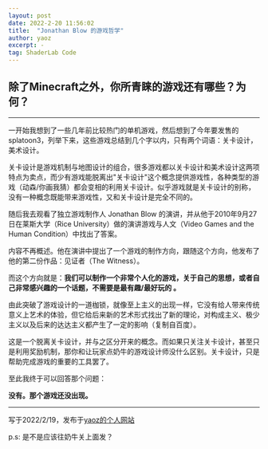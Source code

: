 ```yaml
---
layout: post
date: 2022-2-20 11:56:02
title:  "Jonathan Blow 的游戏哲学"
author: yaoz
excerpt: -
tag: ShaderLab Code
---
```


## 除了Minecraft之外，你所青睐的游戏还有哪些？为何？

---

一开始我想到了一些几年前比较热门的单机游戏，然后想到了今年要发售的splatoon3，列举下来，这些游戏总结到几个字以内，只有两个词语：关卡设计，美术设计。

关卡设计是游戏机制与地图设计的组合，很多游戏都以关卡设计和美术设计这两项特点为卖点，而少有游戏能脱离出"关卡设计"这个概念提供游戏性，各种类型的游戏（动森/你画我猜）都会变相的利用关卡设计。似乎游戏就是关卡设计的别称，没有一种概念既能带来游戏性，又和关卡设计是完全不同的。

随后我去观看了独立游戏制作人 Jonathan Blow 的演讲，并从他于2010年9月27日在莱斯大学（Rice University）做的演讲游戏与人文（Video Games and the Human Condition）中找出了答案。

内容不再概述。他在演讲中提出了一个游戏的制作方向，跟随这个方向，他发布了他的第二份作品：见证者（The Witness）。

而这个方向就是：**我们可以制作一个非常个人化的游戏，关于自己的思想，或者自己非常感兴趣的一个话题，不需要是最有趣/最好玩的 。**

由此突破了游戏设计的一道枷锁，就像至上主义的出现一样，它没有给人带来传统意义上艺术的体验，但它给后来新的艺术形式找出了新的理论，对构成主义、极少主义以及后来的达达主义都产生了一定的影响（复制自百度）。

这是一个脱离关卡设计，并与之区分开来的概念。而如果只关注关卡设计，甚至只是利用奖励机制，那你和让玩家点奶牛的游戏设计师没什么区别。关卡设计，只是帮助完成游戏的重要的工具罢了。

至此我终于可以回答那个问题：

**没有。那个游戏还没出现。**

---

写于2022/2/19，发布于[yaoz的个人网站](https://11zi.github.io/2022/2/19/TheGame.html)

p.s: 是不是应该往奶牛关上面发？